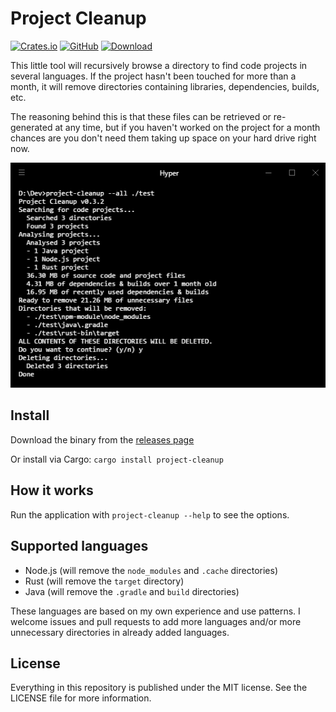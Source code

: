 # Project Cleanup
[![Crates.io](https://img.shields.io/crates/v/project-cleanup.svg)](https://crates.io/crates/project-cleanup)
[![GitHub](https://img.shields.io/github/license/woubuc/project-cleanup.svg)](https://github.com/woubuc/project-cleanup/blob/master/LICENSE)
[![Download](https://img.shields.io/badge/download-latest-informational.svg)](https://github.com/woubuc/project-cleanup/releases/latest)

This little tool will recursively browse a directory to find code 
projects in several languages. If the project hasn't been touched for 
more than a month, it will remove directories containing libraries, 
dependencies, builds, etc.

The reasoning behind this is that these files can be retrieved or 
re-generated at any time, but if you haven't worked on the project for 
a month chances are you don't need them taking up space on your hard 
drive right now.

![Screenshot](README.png)

## Install
Download the binary from the [releases page](https://github.com/woubuc/project-cleanup/releases)

Or install via Cargo: `cargo install project-cleanup`

## How it works
Run the application with `project-cleanup --help` to see the options.

## Supported languages
- Node.js (will remove the `node_modules` and `.cache` directories)
- Rust (will remove the `target` directory)
- Java (will remove the `.gradle` and `build` directories)

These languages are based on my own experience and use patterns. I welcome
issues and pull requests to add more languages and/or more unnecessary
directories in already added languages.

## License
Everything in this repository is published under the MIT license. See
the LICENSE file for more information.
